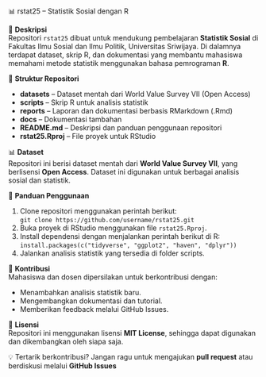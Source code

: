 📊 rstat25 – Statistik Sosial dengan R  

🎯 **Deskripsi**  
Repositori `rstat25` dibuat untuk mendukung pembelajaran **Statistik Sosial** di Fakultas Ilmu Sosial dan Ilmu Politik, Universitas Sriwijaya. Di dalamnya terdapat dataset, skrip R, dan dokumentasi yang membantu mahasiswa memahami metode statistik menggunakan bahasa pemrograman **R**.  

📂 **Struktur Repositori**  
- **datasets** – Dataset mentah dari World Value Survey VII (Open Access)  
- **scripts** – Skrip R untuk analisis statistik  
- **reports** – Laporan dan dokumentasi berbasis RMarkdown (.Rmd)  
- **docs** – Dokumentasi tambahan  
- **README.md** – Deskripsi dan panduan penggunaan repositori  
- **rstat25.Rproj** – File proyek untuk RStudio  

📊 **Dataset**  
Repositori ini berisi dataset mentah dari **World Value Survey VII**, yang berlisensi **Open Access**. Dataset ini digunakan untuk berbagai analisis sosial dan statistik.  

🔧 **Panduan Penggunaan**  
1. Clone repositori menggunakan perintah berikut:  
   `git clone https://github.com/username/rstat25.git`  
2. Buka proyek di RStudio menggunakan file `rstat25.Rproj`.  
3. Install dependensi dengan menjalankan perintah berikut di R:  
   `install.packages(c("tidyverse", "ggplot2", "haven", "dplyr"))`  
4. Jalankan analisis statistik yang tersedia di folder scripts.  

📝 **Kontribusi**  
Mahasiswa dan dosen dipersilakan untuk berkontribusi dengan:  
- Menambahkan analisis statistik baru.  
- Mengembangkan dokumentasi dan tutorial.  
- Memberikan feedback melalui GitHub Issues.  

📜 **Lisensi**  
Repositori ini menggunakan lisensi **MIT License**, sehingga dapat digunakan dan dikembangkan oleh siapa saja.  
  
💡 Tertarik berkontribusi? Jangan ragu untuk mengajukan **pull request** atau berdiskusi melalui **GitHub Issues**  


